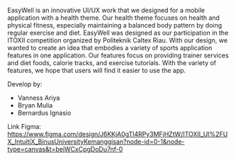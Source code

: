 EasyWell is an innovative UI/UX work that we designed for a mobile application with a health theme. Our health theme focuses on health and physical fitness, especially maintaining a balanced body pattern by doing regular exercise and diet. EasyWell was designed as our participation in the ITOXII competition organized by Politeknik Caltex Riau. With our design, we wanted to create an idea that embodies a variety of sports application features in one application. Our features focus on providing trainer services and diet foods, calorie tracks, and exercise tutorials. With the variety of features, we hope that users will find it easier to use the app.

Develop by:
- Vanness Ariya
- Bryan Mulia
- Bernardus Ignasio

Link Figma:
https://www.figma.com/design/J6KKjA0gTl4RPy3MFjHZtW/ITOXII_UI%2FUX_IntuitiX_BinusUniversityKemanggisan?node-id=0-1&node-type=canvas&t=bejWCxCpgDoDu7nf-0
